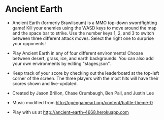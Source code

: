 # Ancient Earth

* Ancient Earth (formerly Brawliseum) is a MMO top-down swordfighting game! Kill your enemies using the WASD keys to move around the map and the space bar to strike. Use the number keys 1, 2, and 3 to switch between three different attack moves. Select the right one to surprise your opponents!

* Play Ancient Earth in any of four different environments! Choose between desert, grass, ice, and earth backgrounds. You can also add your own environments by editing "stages.json".

* Keep track of your score by checking out the leaderboard at the top-left corner of the screen. The three players with the most hits will have their scores shown and live-updated.

* Created by Jason Brillon, Chase Crumbaugh, Ben Pall, and Justin Lee

* Music modified from http://opengameart.org/content/battle-theme-0

* Play with us at http://ancient-earth-4668.herokuapp.com
